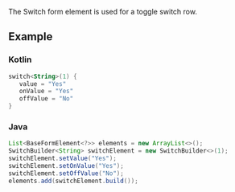The Switch form element is used for a toggle switch row.

## Example

### Kotlin
```kotlin
switch<String>(1) {
   value = "Yes"
   onValue = "Yes"
   offValue = "No"
}
```

### Java
```java
List<BaseFormElement<?>> elements = new ArrayList<>();
SwitchBuilder<String> switchElement = new SwitchBuilder<>(1);
switchElement.setValue("Yes");
switchElement.setOnValue("Yes");
switchElement.setOffValue("No");
elements.add(switchElement.build());
```